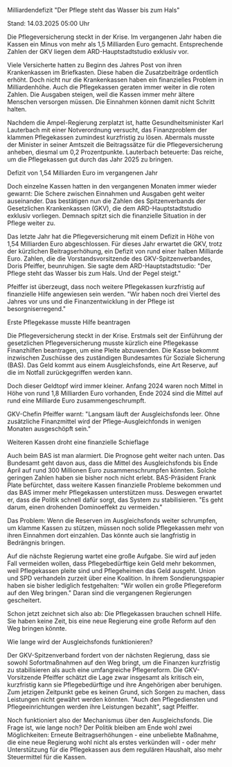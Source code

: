 
Milliardendefizit
"Der Pflege steht das Wasser bis zum Hals"


Stand: 14.03.2025 05:00 Uhr


Die Pflegeversicherung steckt in der Krise. Im vergangenen Jahr haben die Kassen ein Minus von mehr als 1,5 Milliarden Euro gemacht. Entsprechende Zahlen der GKV liegen dem ARD-Hauptstadtstudio exklusiv vor. 



Viele Versicherte hatten zu Beginn des Jahres Post von ihren Krankenkassen im Briefkasten. Diese haben die Zusatzbeiträge ordentlich erhöht. Doch nicht nur die Krankenkassen haben ein finanzielles Problem in Milliardenhöhe. Auch die Pflegekassen geraten immer weiter in die roten Zahlen. Die Ausgaben steigen, weil die Kassen immer mehr ältere Menschen versorgen müssen. Die Einnahmen können damit nicht Schritt halten.


Nachdem die Ampel-Regierung zerplatzt ist, hatte Gesundheitsminister Karl Lauterbach mit einer Notverordnung versucht, das Finanzproblem der klammen Pflegekassen zumindest kurzfristig zu lösen. Abermals musste der Minister in seiner Amtszeit die Beitragssätze für die Pflegeversicherung anheben, diesmal um 0,2 Prozentpunkte. Lauterbach beteuerte: Das reiche, um die Pflegekassen gut durch das Jahr 2025 zu bringen.

Defizit von 1,54 Milliarden Euro im vergangenen Jahr


Doch einzelne Kassen hatten in den vergangenen Monaten immer wieder gewarnt: Die Schere zwischen Einnahmen und Ausgaben geht weiter auseinander. Das bestätigen nun die Zahlen des Spitzenverbands der Gesetzlichen Krankenkassen (GKV), die dem ARD-Hauptstadtstudio exklusiv vorliegen. Demnach spitzt sich die finanzielle Situation in der Pflege weiter zu.


Das letzte Jahr hat die Pflegeversicherung mit einem Defizit in Höhe von 1,54 Milliarden Euro abgeschlossen. Für dieses Jahr erwartet die GKV, trotz der kürzlichen Beitragserhöhung, ein Defizit von rund einer halben Milliarde Euro. Zahlen, die die Vorstandsvorsitzende des GKV-Spitzenverbandes, Doris Pfeiffer, beunruhigen. Sie sagte dem ARD-Hauptstadtstudio: "Der Pflege steht das Wasser bis zum Hals. Und der Pegel steigt."


Pfeiffer ist überzeugt, dass noch weitere Pflegekassen kurzfristig auf finanzielle Hilfe angewiesen sein werden. "Wir haben noch drei Viertel des Jahres vor uns und die Finanzentwicklung in der Pflege ist besorgniserregend."

Erste Pflegekasse musste Hilfe beantragen


Die Pflegeversicherung steckt in der Krise. Erstmals seit der Einführung der gesetzlichen Pflegeversicherung musste kürzlich eine Pflegekasse Finanzhilfen beantragen, um eine Pleite abzuwenden. Die Kasse bekommt inzwischen Zuschüsse des zuständigen Bundesamtes für Soziale Sicherung (BAS). Das Geld kommt aus einem Ausgleichsfonds, eine Art Reserve, auf die im Notfall zurückgegriffen werden kann.


Doch dieser Geldtopf wird immer kleiner. Anfang 2024 waren noch Mittel in Höhe von rund 1,8 Milliarden Euro vorhanden, Ende 2024 sind die Mittel auf rund eine Milliarde Euro zusammengeschrumpft.


GKV-Chefin Pfeiffer warnt: "Langsam läuft der Ausgleichsfonds leer. Ohne zusätzliche Finanzmittel wird der Pflege-Ausgleichfonds in wenigen Monaten ausgeschöpft sein."

Weiteren Kassen droht eine finanzielle Schieflage


Auch beim BAS ist man alarmiert. Die Prognose geht weiter nach unten. Das Bundesamt geht davon aus, dass die Mittel des Ausgleichsfonds bis Ende April auf rund 300 Millionen Euro zusammenschrumpfen könnten. Solche geringen Zahlen haben sie bisher noch nicht erlebt. BAS-Präsident Frank Plate befürchtet, dass weitere Kassen finanzielle Probleme bekommen und das BAS immer mehr Pflegekassen unterstützen muss. Deswegen erwartet er, dass die Politik schnell dafür sorgt, das System zu stabilisieren. "Es geht darum, einen drohenden Dominoeffekt zu vermeiden."


Das Problem: Wenn die Reserven im Ausgleichsfonds weiter schrumpfen, um klamme Kassen zu stützen, müssen noch solide Pflegekassen mehr von ihren Einnahmen dort einzahlen. Das könnte auch sie langfristig in Bedrängnis bringen.


Auf die nächste Regierung wartet eine große Aufgabe. Sie wird auf jeden Fall vermeiden wollen, dass Pflegebedürftige kein Geld mehr bekommen, weil Pflegekassen pleite sind und Pflegeheimen das Geld ausgeht. Union und SPD verhandeln zurzeit über eine Koalition. In ihrem Sondierungspapier haben sie bisher lediglich festgehalten: "Wir wollen ein große Pflegereform auf den Weg bringen." Daran sind die vergangenen Regierungen gescheitert.


Schon jetzt zeichnet sich also ab: Die Pflegekassen brauchen schnell Hilfe. Sie haben keine Zeit, bis eine neue Regierung eine große Reform auf den Weg bringen könnte.

Wie lange wird der Ausgleichsfonds funktionieren?


Der GKV-Spitzenverband fordert von der nächsten Regierung, dass sie sowohl Sofortmaßnahmen auf den Weg bringt, um die Finanzen kurzfristig zu stabilisieren als auch eine umfangreiche Pflegereform. Die GKV-Vorsitzende Pfeiffer schätzt die Lage zwar insgesamt als kritisch ein, kurzfristig kann sie Pflegebedürftige und ihre Angehörigen aber beruhigen. Zum jetzigen Zeitpunkt gebe es keinen Grund, sich Sorgen zu machen, dass Leistungen nicht gewährt werden könnten. "Auch den Pflegediensten und Pflegeeinrichtungen werden ihre Leistungen bezahlt", sagt Pfeiffer.


Noch funktioniert also der Mechanismus über den Ausgleichsfonds. Die Frage ist, wie lange noch? Der Politik bleiben am Ende wohl zwei Möglichkeiten: Erneute Beitragserhöhungen - eine unbeliebte Maßnahme, die eine neue Regierung wohl nicht als erstes verkünden will - oder mehr Unterstützung für die Pflegekassen aus dem regulären Haushalt, also mehr Steuermittel für die Kassen.

